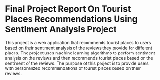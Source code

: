 # Final Project Report On Tourist Places Recommendations Using Sentiment Analysis Project

This project is a web application that recommends tourist places to users based on their sentiment analysis of the reviews they provide for different places. The project uses machine learning algorithms to perform sentiment analysis on the reviews and then recommends tourist places based on the sentiment of the reviews. The purpose of this project is to provide users with personalized recommendations of tourist places based on their reviews.
